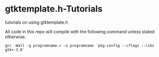 # gtktemplate.h-Tutorials
tutorials on using gtktemplate.h

All code in this repo will compile with the following command unless stated otherwise.
```
gcc -Wall -g programname.c -o programname `pkg-config --cflags --libs gtk+-3.0`
```
